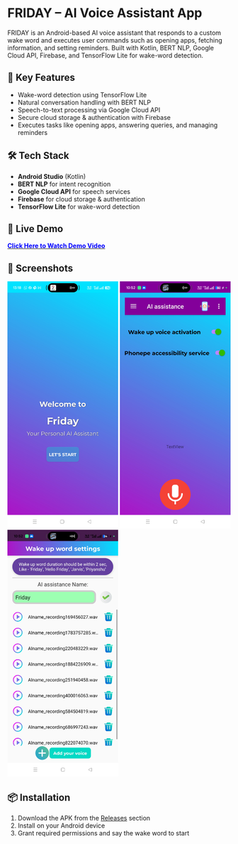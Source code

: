 # FRIDAY – AI Voice Assistant App

FRIDAY is an Android-based AI voice assistant that responds to a custom wake word and executes user commands such as opening apps, fetching information, and setting reminders. Built with Kotlin, BERT NLP, Google Cloud API, Firebase, and TensorFlow Lite for wake-word detection.

## 🚀 Key Features
- Wake-word detection using TensorFlow Lite
- Natural conversation handling with BERT NLP
- Speech-to-text processing via Google Cloud API
- Secure cloud storage & authentication with Firebase
- Executes tasks like opening apps, answering queries, and managing reminders

## 🛠 Tech Stack
- **Android Studio** (Kotlin)
- **BERT NLP** for intent recognition
- **Google Cloud API** for speech services
- **Firebase** for cloud storage & authentication
- **TensorFlow Lite** for wake-word detection

## 🎥 Live Demo  
<a href="https://drive.google.com/file/d/1MB0px0Ad6Fr7D4NvQJAu6gG7mB6tE9W-/view?usp=sharing" target="_blank">
<strong><span style="color:blue;">Click Here to Watch Demo Video</span></strong>
</a>

## 📸 Screenshots
<img src="demo-front.jpg" width="250"/> <img src="Home_Page.jpg" width="250"/> <img src="AI-namePage.jpg" width="250"/>

## 📦 Installation
1. Download the APK from the [Releases](https://github.com/Tanmay759484/FRIDAY-AI-Voice-Assistant-App/releases) section
2. Install on your Android device
3. Grant required permissions and say the wake word to start
